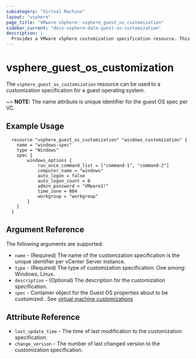 ```yaml
---
subcategory: "Virtual Machine"
layout: "vsphere"
page_title: "VMware vSphere: vsphere_guest_os_customization"
sidebar_current: "docs-vsphere-data-guest-os-customization"
description: |-
  Provides a VMware vSphere customization specification resource. This can be used to apply a customization specification to the guest operating system of a virtual machine after cloning.
---
```


# vsphere\_guest\_os\_customization

The `vsphere_guest_os_customization` resource can be used to a customization specification for a guest operating system.

~> **NOTE:** The name attribute is unique identifier for the guest OS spec per VC.

## Example Usage

```hcl
  resource "vsphere_guest_os_customization" "windows_customization" {
    name = "windows-spec"
    type = "Windows"
    spec {
        windows_options {
            run_once_command_list = ["command-1", "command-2"]
            computer_name = "windows"
            auto_logon = false
            auto_logon_count = 0
            admin_password = "VMware1!"
            time_zone = 004
            workgroup = "workgroup"
        }
    }
  }
```

## Argument Reference

The following arguments are supported:

* `name` - (Required) The name of the customization specification is the unique identifier per vCenter Server instance.
* `type` - (Required) The type of customization specification: One among: Windows, Linux.
* `description` - (Optional) The description for the customization specification.
* `spec` - Container object for the Guest OS properties about to be customized . See [virtual machine customizations](#virtual-machine-customizations)

## Attribute Reference

* `last_update_time` - The time of last modification to the customization specification.
* `change_version` - The number of last changed version to the customization specification.